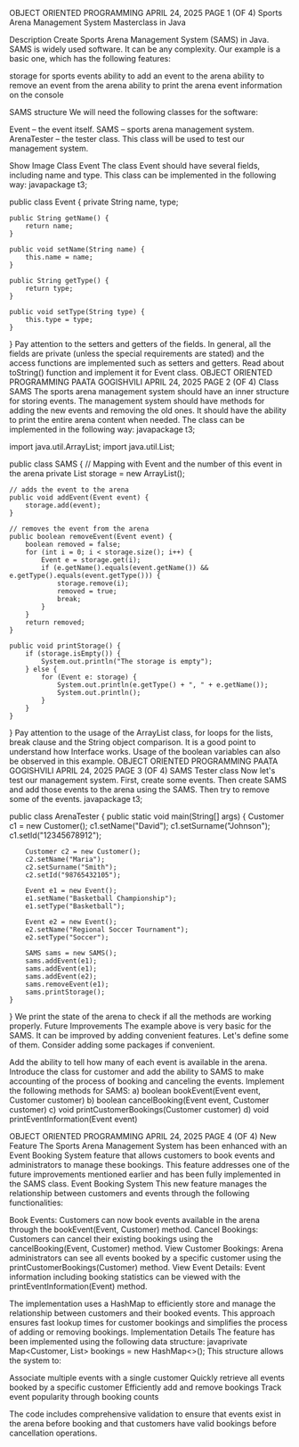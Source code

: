OBJECT ORIENTED PROGRAMMING 
APRIL 24, 2025 PAGE 1 (OF 4)
Sports Arena Management System
Masterclass in Java

Description
Create Sports Arena Management System (SAMS) in Java. SAMS is widely used software. It can be any complexity. Our example is a basic one, which has the following features:

storage for sports events
ability to add an event to the arena
ability to remove an event from the arena
ability to print the arena event information on the console

SAMS structure
We will need the following classes for the software:

Event – the event itself.
SAMS – sports arena management system.
ArenaTester – the tester class. This class will be used to test our management system.

Show Image
Class Event
The class Event should have several fields, including name and type. This class can be implemented in the following way:
javapackage t3;

public class Event {
    private String name, type;
    
    public String getName() {
        return name;
    }
    
    public void setName(String name) {
        this.name = name;
    }
    
    public String getType() {
        return type;
    }
    
    public void setType(String type) {
        this.type = type;
    }
}
Pay attention to the setters and getters of the fields. In general, all the fields are private (unless the special requirements are stated) and the access functions are implemented such as setters and getters.
Read about toString() function and implement it for Event class.
OBJECT ORIENTED PROGRAMMING PAATA GOGISHVILI
APRIL 24, 2025 PAGE 2 (OF 4)
Class SAMS
The sports arena management system should have an inner structure for storing events. The management system should have methods for adding the new events and removing the old ones. It should have the ability to print the entire arena content when needed. The class can be implemented in the following way:
javapackage t3;

import java.util.ArrayList;
import java.util.List;

public class SAMS {
    // Mapping with Event and the number of this event in the arena
    private List<Event> storage = new ArrayList<Event>();
    
    // adds the event to the arena
    public void addEvent(Event event) {
        storage.add(event);
    }
    
    // removes the event from the arena
    public boolean removeEvent(Event event) {
        boolean removed = false;
        for (int i = 0; i < storage.size(); i++) {
            Event e = storage.get(i);
            if (e.getName().equals(event.getName()) && e.getType().equals(event.getType())) {
                storage.remove(i);
                removed = true;
                break;
            }
        }
        return removed;
    }
    
    public void printStorage() {
        if (storage.isEmpty()) {
            System.out.println("The storage is empty");
        } else {
            for (Event e: storage) {
                System.out.println(e.getType() + ", " + e.getName());
                System.out.println();
            }
        }
    }
}
Pay attention to the usage of the ArrayList class, for loops for the lists, break clause and the String object comparison. It is a good point to understand how Interface works. Usage of the boolean variables can also be observed in this example.
OBJECT ORIENTED PROGRAMMING PAATA GOGISHVILI
APRIL 24, 2025 PAGE 3 (OF 4)
SAMS Tester class
Now let's test our management system. First, create some events. Then create SAMS and add those events to the arena using the SAMS. Then try to remove some of the events.
javapackage t3;

public class ArenaTester {
    public static void main(String[] args) {
        Customer c1 = new Customer();
        c1.setName("David");
        c1.setSurname("Johnson");
        c1.setId("12345678912");
        
        Customer c2 = new Customer();
        c2.setName("Maria");
        c2.setSurname("Smith");
        c2.setId("98765432105");
        
        Event e1 = new Event();
        e1.setName("Basketball Championship");
        e1.setType("Basketball");
        
        Event e2 = new Event();
        e2.setName("Regional Soccer Tournament");
        e2.setType("Soccer");
        
        SAMS sams = new SAMS();
        sams.addEvent(e1);
        sams.addEvent(e1);
        sams.addEvent(e2);
        sams.removeEvent(e1);
        sams.printStorage();
    }
}
We print the state of the arena to check if all the methods are working properly.
Future Improvements
The example above is very basic for the SAMS. It can be improved by adding convenient features. Let's define some of them. Consider adding some packages if convenient.

Add the ability to tell how many of each event is available in the arena.
Introduce the class for customer and add the ability to SAMS to make accounting of the process of booking and canceling the events. Implement the following methods for SAMS:
a) boolean bookEvent(Event event, Customer customer)
b) boolean cancelBooking(Event event, Customer customer)
c) void printCustomerBookings(Customer customer)
d) void printEventInformation(Event event)

OBJECT ORIENTED PROGRAMMING 
APRIL 24, 2025 PAGE 4 (OF 4)
New Feature
The Sports Arena Management System has been enhanced with an Event Booking System feature that allows customers to book events and administrators to manage these bookings. This feature addresses one of the future improvements mentioned earlier and has been fully implemented in the SAMS class.
Event Booking System
This new feature manages the relationship between customers and events through the following functionalities:

Book Events: Customers can now book events available in the arena through the bookEvent(Event, Customer) method.
Cancel Bookings: Customers can cancel their existing bookings using the cancelBooking(Event, Customer) method.
View Customer Bookings: Arena administrators can see all events booked by a specific customer using the printCustomerBookings(Customer) method.
View Event Details: Event information including booking statistics can be viewed with the printEventInformation(Event) method.

The implementation uses a HashMap to efficiently store and manage the relationship between customers and their booked events. This approach ensures fast lookup times for customer bookings and simplifies the process of adding or removing bookings.
Implementation Details
The feature has been implemented using the following data structure:
javaprivate Map<Customer, List<Event>> bookings = new HashMap<>();
This structure allows the system to:

Associate multiple events with a single customer
Quickly retrieve all events booked by a specific customer
Efficiently add and remove bookings
Track event popularity through booking counts

The code includes comprehensive validation to ensure that events exist in the arena before booking and that customers have valid bookings before cancellation operations.